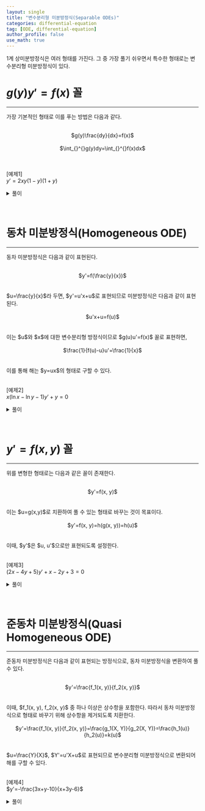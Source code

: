 ```yaml
---
layout: single
title: "변수분리형 미분방정식(Separable ODEs)"
categories: differential-equation
tag: [ODE, differential-equation]
author_profile: false
use_math: true
---
```

1계 상미분방정식은 여러 형태를 가진다. 그 중 가장 풀기 쉬우면서 특수한 형태로는 변수분리형 미분방정식이 있다.<br>

# $g(y)y'=f(x)$ 꼴
------------------ 
가장 기본적인 형태로 이를 푸는 방법은 다음과 같다.
<br><br>
<center>$g(y)\frac{dy}{dx}=f(x)$</center>
<br>
<center>$\int_{}^{}g(y)dy=\int_{}^{}f(x)dx$</center>
<br><br>

[예제1]<br>
$y'=2xy(1-y)(1+y)$

<details>
<summary>풀이</summary>
$$\frac{1}{y(1-y)(1+y)}dy=2xdx$$<br>
$$\int_{}^{} \left(\frac{2}{y}-\frac{-1}{1-y}-\frac{1}{1+y}\right)dy=2x^2+C$$<br>
$$\frac{y^2}{1-y^2}=Ce^{2x^2}$$<br>
$$\therefore y=\pm\sqrt{\frac{Ce^{2x^2}}{1+Ce^{2x^2}}}$$<br>
</details>
<br><br>

# 동차 미분방정식(Homogeneous ODE)
------------------
동차 미분방정식은 다음과 같이 표현된다.
<br><br>
<center>$y'=f(\frac{y}{x})$</center>
<br><br>
$u=\frac{y}{x}$라 두면, $y'=u'x+u$로 표현되므로 미분방정식은 다음과 같이 표현된다.
<br><br>
<center>$u'x+u=f(u)$</center>
<br><br>
이는 $u$와 $x$에 대한 변수분리형 방정식이므로 $g(u)u'=f(x)$ 꼴로 표현하면,
<br><br>
<center>$\frac{1}{f(u)-u}u'=\frac{1}{x}$</center>
<br><br>
이를 통해 해는 $y=ux$의 형태로 구할 수 있다.
<br><br>

[예제2]<br>
$x(\ln x-\ln y-1)y'+y=0$
<details>
<summary>풀이</summary>
$$u=\frac{y}{x}, y'=u'x+u$$
<br>
<center>이를 미분방정식에 대입하면</center>
<br>
$$\left(\ln \frac{1}{u} -1\right)(u'x+u)+u=0$$<br>
$$-\left(\frac{1}{u}+\frac{1}{u\ln u}\right)du=\frac{1}{x}dx$$<br>
$$-\int_{}^{}\left(\frac{1}{u}+\frac{1}{u\ln u}\right)du=\int_{}^{}\frac{1}{x}dx$$<br>
$$-\ln |u|-\ln |\ln u|=\ln |x|+C$$<br>
$$\ln x|u \ln u|=1$$<br>
$$x\vert \frac{y}{x}\ln \frac{y}{x} \vert=e$$<br>
$$\therefore y\ln \frac{y}{x}=e$$<br>

</details>
<br><br>


# $y'=f(x, y)$ 꼴
------------------
위를 변형한 형태로는 다음과 같은 꼴이 존재한다.
<br><br>
<center>$y'=f(x, y)$</center>
<br><br>
이는 $u=g(x,y)$로 치환하여 풀 수 있는 형태로 바꾸는 것이 목표이다.
<br><br>
<center>$y'=f(x, y)=h(g(x, y))=h(u)$</center>
<br><br>
이때, $y'$은 $u, u'$으로만 표현되도록 설정한다.
<br><br>



[예제3]<br>
$(2x-4y+5)y'+x-2y+3=0$
<details>
<summary>풀이</summary>
$$u=x-2y, u'=1-2y'$$
<br>
<center>이를 미분방정식에 대입하면</center>
<br>
$$(2y+5)\left(\ \frac{1-u'}{2}\right)+u+3=0$$<br>
$$\frac{2u+5}{4u+11}du=dx$$<br>
$$\int_{}{}\left(\frac{1}{2}-\frac{1}{8u+22}\right)du=\int_{}{}dx$$<br>
$$\frac{1}{2}u-\frac{1}{8}\ln|8u+22|=x+C$$<br>
$$4x+8y+\ln|4x-8y+11|=C$$<br>

</details>
<br><br>

# 준동차 미분방정식(Quasi Homogeneous ODE)
------------------
준동차 미분방정식은 다음과 같이 표현되는 방정식으로, 동차 미분방정식을 변환하여 풀 수 있다.
<br><br>
<center>$y'=\frac{f_1(x, y)}{f_2(x, y)}$</center>
<br><br>
이때, $f_1(x, y), f_2(x, y)$ 중 하나 이상은 상수항을 포함한다. 
따라서 동차 미분방정식으로 형태로 바꾸기 위해 상수항을 제거되도록 치환한다.
<br><br>
<center>$y'=\frac{f_1(x, y)}{f_2(x, y)}=\frac{g_1(X, Y)}{g_2(X, Y)}=\frac{h_1(u)}{h_2(u)}=k(u)$</center>
<br><br>
$u=\frac{Y}{X}$, $Y'=u'X+u$로 표현되므로 변수분리형 미분방정식으로 변환되어 해를 구할 수 있다.
<br><br>


[예제4]<br>
$y'=-\frac{3x+y-10}{x+3y-6}$<br>
<details>
<summary>풀이</summary>
<br>
<center>다음 연립방정식을 풀어 상수항이 제거되도록 치환하는 $X, Y$를 구한다.</center>
<br>
$$ \begin{cases}3x+y-10=0\\x+3y-6=0\end{cases} , \begin{cases}y-1=Y\\x-3=X\end{cases}$$<br>
$$ u=\frac{Y}{X}, Y'=u'X+u, y'=Y'$$<br>
<br>
<center>이를 미분방정식에 대입하면</center>
<br>
$$ u'X+u=-\frac{3+u}{1+3u}$$<br>
$$ \frac{6u+2}{3u^2+2u+3}du=-\frac{2}{X}dX$$<br>
$$ \ln |3u^2+2u+3|=-2\ln |X|+C$$<br>
$$ X^2(3u^2+2u+3)=C$$<br>
$$ 3Y^2+2XY+3X^2=C$$<br>
$$ 3(x+y-4)^2-4(x-3)(y-1)=C$$<br>
</details>
<br><br>